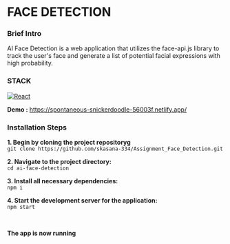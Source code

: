 # FACE DETECTION

### Brief Intro

AI Face Detection is a web application that utilizes the face-api.js library to track the user's face and generate a list of potential facial expressions with high probability.
### STACK
[![React](https://img.shields.io/badge/React-20232A?style=for-the-badge&logo=react&logoColor=61DAFB)](https://github.com/Exclusiveideas)

**Demo :**  https://spontaneous-snickerdoodle-56003f.netlify.app/

### Installation Steps 

**1. Begin by cloning the project repositoryg** <br />
   ``` git clone https://github.com/skasana-334/Assignment_Face_Detection.git ```
<br />

**2. Navigate to the project directory:**  <br />
   ``` cd ai-face-detection ``` 
   <br />
   
**3. Install all necessary dependencies:** <br />
    ``` npm i ``` 
    <br />
    
**4. Start the development server for the application:**<br />
    ``` npm start ```

<br /> 


**The app is now running**
<br />

